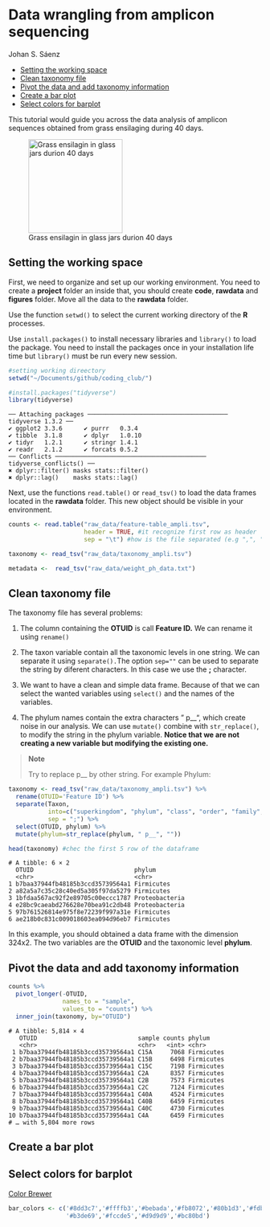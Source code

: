 Data wrangling from amplicon sequencing
================
Johan S. Sáenz

- <a href="#setting-the-working-space"
  id="toc-setting-the-working-space">Setting the working space</a>
- <a href="#clean-taxonomy-file" id="toc-clean-taxonomy-file">Clean
  taxonomy file</a>
- <a href="#pivot-the-data-and-add-taxonomy-information"
  id="toc-pivot-the-data-and-add-taxonomy-information">Pivot the data and
  add taxonomy information</a>
- <a href="#create-a-bar-plot" id="toc-create-a-bar-plot">Create a bar
  plot</a>
- <a href="#select-colors-for-barplot"
  id="toc-select-colors-for-barplot">Select colors for barplot</a>

This tutorial would guide you across the data analysis of amplicon
sequences obtained from grass ensilaging during 40 days.

<figure>
<img src="data_wrangling_files/IMG_6246.png" data-fig-align="center"
width="187" alt="Grass ensilagin in glass jars durion 40 days" />
<figcaption aria-hidden="true">Grass ensilagin in glass jars durion 40
days</figcaption>
</figure>

## Setting the working space

First, we need to organize and set up our working environment. You need
to create a **project** folder an inside that, you should create
**code**, **rawdata** and **figures** folder. Move all the data to the
**rawdata** folder.

Use the function `setwd()` to select the current working directory of
the **R** processes.

Use `install.packages()` to install necessary libraries and `library()`
to load the package. You need to install the packages once in your
installation life time but `library()` must be run every new session.

``` r
#setting working direectory
setwd("~/Documents/github/coding_club/")

#install.packages("tidyverse")
library(tidyverse)
```

    ── Attaching packages ─────────────────────────────────────── tidyverse 1.3.2 ──
    ✔ ggplot2 3.3.6      ✔ purrr   0.3.4 
    ✔ tibble  3.1.8      ✔ dplyr   1.0.10
    ✔ tidyr   1.2.1      ✔ stringr 1.4.1 
    ✔ readr   2.1.2      ✔ forcats 0.5.2 
    ── Conflicts ────────────────────────────────────────── tidyverse_conflicts() ──
    ✖ dplyr::filter() masks stats::filter()
    ✖ dplyr::lag()    masks stats::lag()

Next, use the functions `read.table()` or `read_tsv()` to load the data
frames located in the **rawdata** folder. This new object should be
visible in your environment.

``` r
counts <- read.table("raw_data/feature-table_ampli.tsv",
                     header = TRUE, #it recognize first row as header
                     sep = "\t") #how is the file separated (e.g ",", ";")

taxonomy <- read_tsv("raw_data/taxonomy_ampli.tsv")

metadata <-  read_tsv("raw_data/weight_ph_data.txt")
```

## Clean taxonomy file

The taxonomy file has several problems:

1.  The column containing the **OTUID** is call **Feature ID.** We can
    rename it using `rename()`

2.  The taxon variable contain all the taxonomic levels in one string.
    We can separate it using `separate().`The option `sep=""` can be
    used to separate the string by diferent characters. In this case we
    use the **;** character.

3.  We want to have a clean and simple data frame. Because of that we
    can select the wanted variables using `select()` and the names of
    the variables.

4.  The phylum names contain the extra characters ” p\_\_“, which create
    noise in our analysis. We can use `mutate()` combine with
    `str_replace()`, to modify the string in the phylum variable.
    **Notice that we are not creating a new variable but modifying the
    existing one.**

<div>

> **Note**
>
> Try to replace p\_\_ by other string. For example Phylum:

</div>

``` r
taxonomy <- read_tsv("raw_data/taxonomy_ampli.tsv") %>% 
  rename(OTUID='Feature ID') %>%
  separate(Taxon,
           into=c("superkingdom", "phylum", "class", "order", "family", "genus", "species"),
           sep = ";") %>%
  select(OTUID, phylum) %>% 
  mutate(phylum=str_replace(phylum, " p__", ""))

head(taxonomy) #chec the first 5 row of the dataframe
```

    # A tibble: 6 × 2
      OTUID                            phylum        
      <chr>                            <chr>         
    1 b7baa37944fb48185b3ccd35739564a1 Firmicutes    
    2 a82a5a7c35c28c40ed5a305f97da5279 Firmicutes    
    3 1bfdaa567ac92f2e89705c00eccc1787 Proteobacteria
    4 e28bc9caeabd276628e70bea91c2db48 Proteobacteria
    5 97b761526814e975f8e72239f997a31e Firmicutes    
    6 ae218b0c831c009018603ea094d96eb7 Firmicutes    

In this example, you should obtained a data frame with the dimension
324x2. The two variables are the **OTUID** and the taxonomic level
**phylum**.

## Pivot the data and add taxonomy information

``` r
counts %>% 
  pivot_longer(-OTUID,
               names_to = "sample",
               values_to = "counts") %>%
  inner_join(taxonomy, by="OTUID") 
```

    # A tibble: 5,814 × 4
       OTUID                            sample counts phylum    
       <chr>                            <chr>   <int> <chr>     
     1 b7baa37944fb48185b3ccd35739564a1 C15A     7068 Firmicutes
     2 b7baa37944fb48185b3ccd35739564a1 C15B     6498 Firmicutes
     3 b7baa37944fb48185b3ccd35739564a1 C15C     7198 Firmicutes
     4 b7baa37944fb48185b3ccd35739564a1 C2A      8357 Firmicutes
     5 b7baa37944fb48185b3ccd35739564a1 C2B      7573 Firmicutes
     6 b7baa37944fb48185b3ccd35739564a1 C2C      7124 Firmicutes
     7 b7baa37944fb48185b3ccd35739564a1 C40A     4524 Firmicutes
     8 b7baa37944fb48185b3ccd35739564a1 C40B     6459 Firmicutes
     9 b7baa37944fb48185b3ccd35739564a1 C40C     4730 Firmicutes
    10 b7baa37944fb48185b3ccd35739564a1 C4A      6459 Firmicutes
    # … with 5,804 more rows

## Create a bar plot

## Select colors for barplot

[Color
Brewer](https://colorbrewer2.org/#type=sequential&scheme=BuGn&n=3)

``` r
bar_colors <- c('#8dd3c7','#ffffb3','#bebada','#fb8072','#80b1d3','#fdb462',
                '#b3de69','#fccde5','#d9d9d9','#bc80bd')
```
